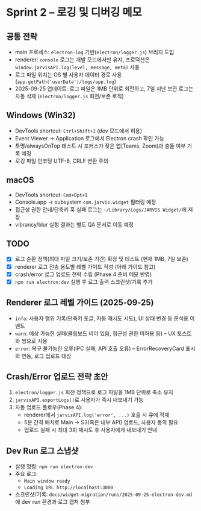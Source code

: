 # Sprint 2 – 로깅 및 디버깅 메모

## 공통 전략
- main 프로세스: `electron-log` 기반(`electron/logger.js`) 브리지 도입
- renderer: `console` 로그는 개발 모드에서만 유지, 프로덕션은 `window.jarvisAPI.log(level, message, meta)` 사용
- 로그 파일 위치는 OS 별 사용자 데이터 경로 사용 (`app.getPath('userData')/logs/app.log`)
- 2025-09-25 업데이트: 로그 파일은 1MB 단위로 회전하고, 7일 지난 보관 로그는 자동 삭제 (`electron/logger.js` 회전/보존 로직)

## Windows (Win32)
- DevTools shortcut: `Ctrl+Shift+I` (dev 모드에서 허용)
- Event Viewer → Application 로그에서 Electron crash 확인 가능
- 투명/alwaysOnTop 테스트 시 포커스가 잦은 앱(Teams, Zoom)과 충돌 여부 기록 예정
- 로깅 파일 인코딩 UTF-8, CRLF 변환 주의

## macOS
- DevTools shortcut: `Cmd+Opt+I`
- Console.app → subsystem `com.jarvis.widget` 필터링 예정
- 접근성 권한 안내/단축키 훅 실패 로그는 `~/Library/Logs/JARVIS Widget/`에 저장
- vibrancy/blur 실험 결과는 별도 QA 문서로 이동 예정

## TODO
- [x] 로그 순환 정책(최대 파일 크기/보존 기간) 확정 및 테스트 (현재 1MB, 7일 보존)
- [x] renderer 로그 전송 용도별 레벨 가이드 작성 (아래 가이드 참고)
- [x] crash/error 로그 업로드 전략 수립 (Phase 4 준비 메모 반영)
- [x] `npm run electron:dev` 실행 후 로그 출력 스크린샷/기록 추가

## Renderer 로그 레벨 가이드 (2025-09-25)
- `info`: 사용자 행위 기록(단축키 토글, 자동 재시도 시도), UI 상태 변경 등 분석용 이벤트
- `warn`: 예상 가능한 실패(클립보드 비어 있음, 접근성 권한 미허용 등) – UX 토스트와 쌍으로 사용
- `error`: 복구 불가능한 오류(IPC 실패, API 호출 오류) – ErrorRecoveryCard 표시와 연동, 로그 업로드 대상

## Crash/Error 업로드 전략 초안
1. `electron/logger.js` 회전 정책으로 로그 파일을 1MB 단위로 축소 유지
2. `jarvisAPI.exportLogs()`로 사용자가 즉시 내보내기 가능
3. 자동 업로드 플로우(Phase 4):
   - renderer에서 `jarvisAPI.log('error', ...)` 호출 시 큐에 적재
   - 5분 간격 배치로 Main → S3(혹은 내부 API) 업로드, 사용자 동의 필요
   - 업로드 실패 시 최대 3회 재시도 후 사용자에게 내보내기 안내

## Dev Run 로그 스냅샷
- 실행 명령: `npm run electron:dev`
- 주요 로그:
  - `Main window ready`
  - `Loading URL http://localhost:3000`
- 스크린샷/기록: `docs/widget-migration/runs/2025-09-25-electron-dev.md`에 dev run 환경과 로그 캡처 첨부
